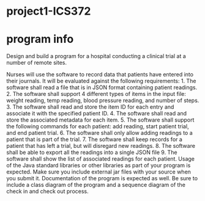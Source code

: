 # project1-ICS372

# program info

Design and build a program for a hospital conducting a clinical trial at a number of remote sites.

Nurses will use the software to record data that patients have entered into their journals.  It
will be evaluated against the following requirements:
1.
The software shall read a file that is in JSON format containing patient readings.
2.
The software shall support 4 different types of items in the input file: weight reading, temp
reading, blood pressure reading, and number of steps.
3.
The software shall read and store the item ID for each entry and associate it with the
specified patient ID.
4.
The software shall read and store the associated metadata for each item.
5.
The software shall support the following commands for each patient: add reading, start
patient trial, and end patient trial.
6.
The software shall only allow adding readings to a patient that is part of the trial.
7.
The software shall keep records for a patient that has left a trial, but will disregard new
readings.
8.
The software shall be able to export all the readings into a single JSON file
9.
The software shall show the list of associated readings for each patient.
Usage of the Java standard libraries or other libraries as part of your program is expected.  Make sure
you include external jar files with your source when you submit it.  Documentation of the program is
expected as well.  Be sure to include a class diagram of the program and a sequence diagram of the
check in and check out process.
